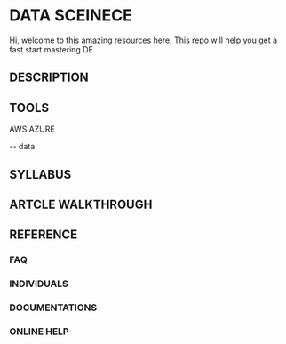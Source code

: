# DATA SCEINECE
Hi, welcome to this amazing resources here. This repo will help you get a fast start mastering DE.

## DESCRIPTION


## TOOLS

AWS
AZURE



--
data



## SYLLABUS

## ARTCLE WALKTHROUGH

## REFERENCE

### FAQ

### INDIVIDUALS

### DOCUMENTATIONS

### ONLINE HELP